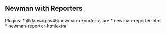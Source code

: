 Newman with Reporters
---------------------

Plugins:
    * @danvargas46/newman-reporter-allure
    * newman-reporter-html
    * newman-reporter-htmlextra
